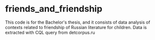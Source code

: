 # friends_and_friendship
This code is for the Bachelor's thesis, and it consists of data analysis of contexts related to friendship of Russian literature for children. Data is extracted with CQL query from detcorpus.ru

